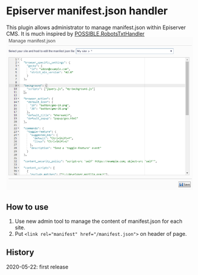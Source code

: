 # Episerver manifest.json handler
This plugin allows administrator to manage manifest.json within Episerver CMS.
It is much inspired by [POSSIBLE.RobotsTxtHandler](https://github.com/markeverard/POSSIBLE.RobotsTxtHandler)
![Screenshot](manifestjsonhandler.png)

How to use
--
1. Use new admin tool to manage the content of manifest.json for each site.
2. Put ```<link rel="manifest" href="/manifest.json">``` on header of page.

History
--
2020-05-22: first release
